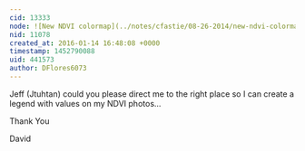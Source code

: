 ```yaml
---
cid: 13333
node: ![New NDVI colormap](../notes/cfastie/08-26-2014/new-ndvi-colormap)
nid: 11078
created_at: 2016-01-14 16:48:08 +0000
timestamp: 1452790088
uid: 441573
author: DFlores6073
---
```


Jeff (Jtuhtan) could you please direct me to the right place so I can create a legend with values on my NDVI photos...

Thank You

David
